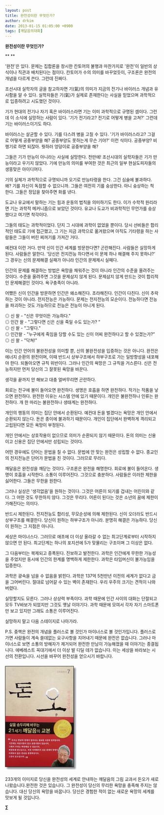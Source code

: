 ```yaml
---
layout: post
title: 완전성이란 무엇인가?
author: drkim
date: 2013-01-15 01:05:00 +0900
tags: [깨달음의대화]
---
```

  


**완전성이란 무엇인가?**

** 
**

'완전'은 있다. 문제는 집합론을 창시한 칸토어의 불행과 마찬가지로 '완전'이 일반의 상식이나 직관과 배치된다는 점이다. 칸토어가 수의 의미를 바꾸었듯이, 구조론은 완전의 개념을 다르게 쓴다. 그런데 진짜다. 

  


조선시대 실학자의 글을 참고하자면 기(氣)의 의미가 지금의 전기나 바이러스 개념과 유사함을 알 수 있다. 실학자들은 기(氣)가 실제로 존재한다는 사실을 믿었으며 과학적으로 입증하려고 시도했던 것이다.

  


기가 현대의 전기나 자기 혹은 바이러스라면 기는 이미 과학적으로 규명된 셈이다. 그런데 이 소식에 실망하는 사람이 있다. '기가 전기라고? 전기로 어떻게 병을 고쳐?' 그런데 기는 바이러스이기도 하다. 

  


바이러스는 살균할 수 있다. 기를 다스려 병을 고칠 수 있다. '기가 바이러스라고? 그걸로 어떻게 공중부양을 해? 공중부양도 못하는게 무슨 기야?' 이런 식이다. 공중부양? 비행기로 하면 되잖아. 뭣하러 엉덩이로 공중부양을 해?

  


그들은 기가 만능이 아니라는 사실에 실망한다. 천만에! 조선시대의 실학자들은 기가 만능이라고 우기지 않았다. 기에 만능의 의미를 부여한 것은 최근의 일부 현실도피자들의 생뚱맞은 아이디어다.

  


기의 실체가 과학적으로 규명되니까 오기로 만능타령을 한다. 그건 심술에 불과하다. 왜? 기를 자신이 독점할 수 없으니까. 그들은 여전히 기를 숭상한다. 아니 숭상하는 척 한다. 그들은 정답을 찾아주면 화를 낸다. 

  


도교나 유교에서 말하는 기는 힘과 운동의 법칙을 의미하기도 한다. 이가 수학적 원리라면 기는 과학적 메커니즘으로 보았던 것이다. 유교나 도교가 비과학적인 무언가를 숭상했다고 여기면 착각이다. 

  


그들의 태도는 과학적이었다. 단지 그 시대에 과학이 없었을 뿐이다. 당시 선비들은 합리적인 태도로 기에 접근했고, 그 기는 지금 과학으로 옮겨왔으며 아직도 기타령을 하는 사람들은 그들이 버린 찌꺼기를 가져간 거다. 

  


예컨대 이런 거다. 만약 신이 인간 세계를 방문한다면? 곤란해진다. 사람들은 실망하게 된다. 사람들은 말한다. '당신은 전지전능 하다면서 이 문제 하나 해결해 주지 못하나?' 그 경우는 신의 문제해결 실패가 아니라 인간의 문제제시 실패다. 

  


인간의 문제를 해결하는 방법은 욕망을 채워주는 것이 아니라 인간의 수준을 올려주는 것이다. 수준을 올려주면 그것을 문제삼지 않게 된다. 문제삼지 않게 만드는 것이 합리적인 문제해결인 것이다. 욕구충족이 아니라.

  


어쨌든 신이 인간을 방문하면 인간은 왜소해진다. 초라해진다. 인간이 다친다. 신이 추락하는 것이 아니라. 전지전능은 가능하다. 문제는 전지전능의 모순이다. 전능하다면 전능을 파괴하는 것도 가능하므로 전능은 전능이 아니게 된다. 

  


◎ 신 왈 - "신은 무엇이든 가능하다."    
◎ 인간 왈 - "그렇다면 신은 신을 죽일 수도 있는가? "    
◎ 신 왈 - "그렇다."    
◎ 인간왈 - "누구에게 죽임을 당할 수도 있는 신이 어찌 완전하다고 할 수 있겠는가?”    
◎ 신 왈 - "닥쳐!"

  


이는 인간 언어의 불완전성을 의미할 뿐, 신의 불완전성을 입증하는 것은 아니다. 완전은 에너지 순환의 완전이며, 이때 반드시 상부구조에서 하부구조로 가는 일방향성을 내포해야 한다. 되돌아오면 규칙 위반이다. 그러나 인간의 욕망은 그 규칙을 거스른다. 신은 전능하지만 먼저 당신의 그 잘못된 욕망을 바꾼다.

  


생각을 끝까지 안 해보고 대충 얼버무리면 곤란하다. 

  


회로는 전구에 불이 들어오면 완전하다. 생명은 호흡을 하면 완전하다. 작가는 작품을 낳으면 완전하다. 완전한 이유는 시스템 안에 있기 때문이다. 개인은 불완전하나 인류는 완전하다. 개 한 마리는 불완전하나 생태계는 완전하다. 

  


개인의 행동의 의미는 집단 안에서 순환된다. 예컨대 돈을 벌겠다는 욕망은 개인 안에서 순환되지 않는다. 돈은 종이에 불과하기 때문이다. 개인이 집단에서 완벽하게 격리되고 고립된다면 모든 욕망이 부정된다. 

  


개인 안에서는 상호작용이 없으므로 의미가 순환되지 않기 때문이다. 돈의 의미는 신용이고 신용은 집단 안에서만 성립되는 것이다.

  


어떤 경우에도 단어는 문법을 칠 수 없다. 문법에 안 맞는 완전은 성립할 수 없다. 종교인의 전지전능은 단어가 문법을 친 것이다. 그러므로 무리다.

  


깨달음은 완전성을 깨닫는 것이다. 구조론은 완전을 해명한다. 회로에 불이 들어온다. 생명이 호흡을 시작한다. 소통이 이루어진다. 그것으로 충분하다. 사람들은 이러한 제한을 싫어한다. 그들은 무한을 원한다. 

  


그러나 실상은 '생각없음'을 원하는 것이다. 그것은 어른이 되기를 겁내는 어린이와 같다. 그 어떤 것도 무한하지 않다. 그것은 무리다. 어른이 된다는 것은 소년의 꿈에 제한이 가해진다는 의미다.

  


반드시 제한된다. 전지전능도 합리성, 무모순성에 의해 제한된다. 신이 오더라도 반드시 상부구조를 해결한다. 당신이 원하는 하부구조가 아니라. 분명히 해결은 가능하다. 당신이 원하는 그 지점은 아니다.

  


세상은 마이너스다. 그러므로 애초에 더 이상 올라갈 수 없는 최고단계로부터 시작하지 않으면 안 된다. 최고단계는 하나의 포지션에 5가 맞물리는 구조이며 그 이상은 없다. 

  


그 다음부터는 복제되고 증폭된다. 진보하고 발전한다. 과학은 인간에게 무한한 가능성을 주었지만 동시에 인간의 한계를 명백하게 제한한다. 과학은 타임머신이 불가능임을 입증한다. 

  


과학은 광속을 넘을 수 없음을 밝힌다. 과학은 137억 5천만년 이전의 세계가 없다고 금을 그어버린다. 절대로 넘어갈 수 있는 벽이 존재한다. 우리 우주의 크기는 견적이 나와버렸다. 

  


실망할지도 모른다. 그러나 상상력 부족이다. 과학 때문에 인간 사이의 대화는 단절되고 모두 TV바보가 되었지만 그것도 옛날 이야기다. 과학 때문에 모여서 각자 자기 스마트폰만 보고 있지만 그래도 소통은 이루어진다.

  


실망하지 말고 다음 스테이지로 나아가라. 





P.S. 중핵은 완전의 개념을 플러스로 볼 것인가 마이너스로 볼 것인가입니다. 플러스로 가면 사람들이 계속 쓸데없는 요구사항을 지어내기 때문에 완전은 없습니다. 그러나 마이너스로 보면 소통의 방해자가 제거되어 완전한 만남이 가능해졌을 때 이야기는 종결됩니다. 에베레스트 꼭대기에서 더 이상 발 디딜 데가 없습니다. 이는 세상을 바라보는 시선의 전환입니다. 시선을 바꾸어 완전성을 얻으시기 바랍니다.







 ###


  





  ![](/files/attach/images/198/559/314/55555.JPG)


 233개의 이미지로 당신을 완전성의 세계로 안내하는 깨달음의 그림 교과서 돈오가 새로 나왔습니다.완전한 것은 있습니다. 그 완전성이 당신의 무리한 욕망을 충족해 주지는 않습니다. 대신 당신의 욕망을 바꿉니다. 당신은 경험한 적이 없는 새로운 욕망의 세계를 맛보게 될 것입니다. 





**∑**